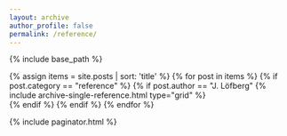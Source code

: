 ```yaml
---
layout: archive
author_profile: false
permalink: /reference/
---
```


{% include base_path %}
<!-- <h3 class="archive__subtitle">Examples from various domains</h3>		This destroys lists -->
{% assign items = site.posts | sort: 'title' %}
{% for post in items %}
{% if post.category == "reference" %}
{% if post.author == "J. Löfberg"
  {% include archive-single-reference.html type="grid" %}      
{% endif %}
{% endif %}
{% endfor %}

{% include paginator.html %}
